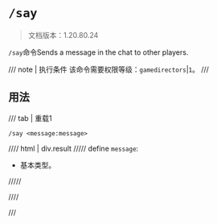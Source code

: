 # `/say`

> 文档版本：1.20.80.24

`/say`命令Sends a message in the chat to other players.

/// note | 执行条件
该命令需要权限等级：`gamedirectors`|`1`。
///

## 用法

/// tab | 重载1
```mcfunction
/say <message:message>
```

//// html | div.result
///// define
`message`: <!-- md:samp message -->

- 基本类型。


/////

////

///
